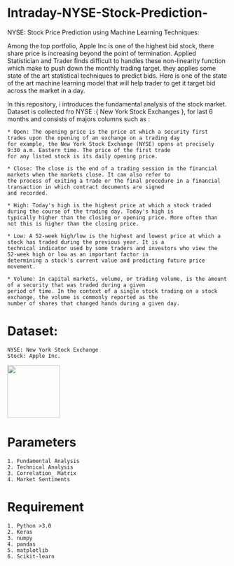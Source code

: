 # Intraday-NYSE-Stock-Prediction-
NYSE: Stock Price Prediction using Machine Learning Techniques:

Among the top portfolio, Apple Inc is one of the highest bid stock, there share price is increasing beyond the point of termination. Applied Statistician and Trader finds difficult to handles these non-linearity function which make to push down the monthly trading target. they applies some state of the art statistical techniques to predict bids. Here is one of the state of the art machine learning model that will help trader to get it target bid across the market in a day.

In this repository, i introduces the fundamental analysis of the stock market. Dataset is collected fro NYSE :{ New York Stock Exchanges }, for last 6 months and consists of majors columns such as :


    * Open: The opening price is the price at which a security first trades upon the opening of an exchange on a trading day   
    for example, the New York Stock Exchange (NYSE) opens at precisely 9:30 a.m. Eastern time. The price of the first trade 
    for any listed stock is its daily opening price. 
    
    * Close: The close is the end of a trading session in the financial markets when the markets close. It can also refer to   
    the process of exiting a trade or the final procedure in a financial transaction in which contract documents are signed  
    and recorded.
    
    * High: Today's high is the highest price at which a stock traded during the course of the trading day. Today's high is 
    typically higher than the closing or opening price. More often than not this is higher than the closing price.
    
    * Low: A 52-week high/low is the highest and lowest price at which a stock has traded during the previous year. It is a    
    technical indicator used by some traders and investors who view the 52-week high or low as an important factor in 
    determining a stock's current value and predicting future price movement.
    
    * Volume: In capital markets, volume, or trading volume, is the amount of a security that was traded during a given  
    period of time. In the context of a single stock trading on a stock exchange, the volume is commonly reported as the 
    number of shares that changed hands during a given day.
    
    
# Dataset: 
    NYSE: New York Stock Exchange
    Stock: Apple Inc.
    
<img src = "https://github.com/Shandilya21/Intraday-NYSE-Stock-Prediction-/blob/master/knowledge_graph_logo.png" width = "120" img align = "middle">

# Parameters
    1. Fundamental Analysis
    2. Technical Analysis
    3. Correlation_ Matrix
    4. Market Sentiments

# Requirement
    1. Python >3.0
    2. Keras
    3. numpy
    4. pandas
    5. matplotlib
    6. Scikit-learn


